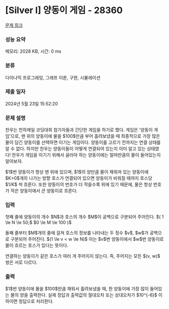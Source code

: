 # [Silver I] 양동이 게임 - 28360 

[문제 링크](https://www.acmicpc.net/problem/28360) 

### 성능 요약

메모리: 2028 KB, 시간: 0 ms

### 분류

다이나믹 프로그래밍, 그래프 이론, 구현, 시뮬레이션

### 제출 일자

2024년 5월 23일 15:52:20

### 문제 설명

<p>찬우는 천하제일 코딩대회 참가자들과 간단한 게임을 하기로 했다. 게임은 '양동이 게임'으로, 맨 위의 양동이에 물을 $100$만큼 부어 흘려보냈을 때 최종적으로 가장 많은 물이 담긴 양동이를 선택하면 이기는 게임이다. 양동이를 고르기 전까지는 연결 상태를 알 수 없다. 하지만 찬우는 양동이들이 어떻게 연결되어 있는지 이미 알고 있는 상태였다! 찬우가 게임을 이기기 위해서 골라야 하는 양동이에는 얼마만큼의 물이 들어있는지 알아보자.</p>

<p>$1$번 양동이가 항상 맨 위에 있으며, $1$의 양만큼 물이 채워져 있는 양동이에 $K>0$개의 나가는 방향 호스가 연결되어 있으면 양동이가 비워질 때까지 호스당 $1/K$ 씩 흐른다. 또한 양동이의 번호가 더 작을수록 위에 있기 때문에, 물은 항상 번호가 작은 양동이에서 큰 양동이로 흐른다.</p>

### 입력 

 <p>첫째 줄에 양동이의 개수 $N$과 호스의 개수 $M$이 공백으로 구분되어 주어진다. $( 1 \le N \le 50;$ $0 \le M \le 100 )$</p>

<p>둘째 줄부터 $M$개의 줄에 걸쳐 호스의 정보를 나타내는 두 정수 $v$, $w$가 공백으로 구분되어 주어진다. $(1 \le v < w \le N)$ 이는 $v$번 양동이에서 $w$번 양동이로 물이 흐르는 호스가 있다는 뜻이다.</p>

<p>연결하는 양동이가 같은 호스가 여러 개 주어지지 않는다. 즉, 주어지는 모든 $(v, w)$ 쌍은 서로 다르다.</p>

### 출력 

 <p>$1$번 양동이에 물을 $100$만큼 채워서 흘려보냈을 때, 한 양동이에 가장 많이 들어있는 물의 양을 출력한다. 실제 정답과 출력값의 절대오차 또는 상대오차가 $10^{-6}$ 이하이면 정답으로 처리한다.</p>

